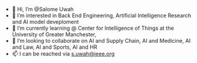 - 👋 Hi, I’m @Salome Uwah
- 👀 I’m interested in Back End Engineering, Artificial Intelligence Research and AI model deveploment
- 🌱 I’m currently learning @ Center for Intelligence of Things at the University of Greater Manchester,
- 💞️ I’m looking to collaborate on AI and Supply Chain, AI and Medicine, AI and Law, AI and Sports, AI and HR
- 📫 I can be reached via s.uwah@ieee.org

<!---
USobumuneme/USobumuneme is a ✨ special ✨ repository because its `README.md` (this file) appears on your GitHub profile.
You can click the Preview link to take a look at your changes.
--->
